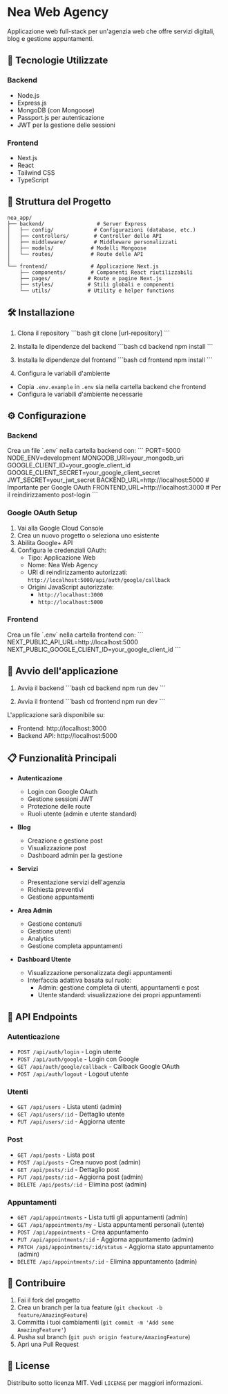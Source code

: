 # Nea Web Agency

Applicazione web full-stack per un'agenzia web che offre servizi digitali, blog e gestione appuntamenti.

## 🚀 Tecnologie Utilizzate

### Backend
- Node.js
- Express.js
- MongoDB (con Mongoose)
- Passport.js per autenticazione
- JWT per la gestione delle sessioni

### Frontend
- Next.js
- React
- Tailwind CSS
- TypeScript

## 📁 Struttura del Progetto

```
nea_app/
├── backend/                 # Server Express
│   ├── config/             # Configurazioni (database, etc.)
│   ├── controllers/        # Controller delle API
│   ├── middleware/         # Middleware personalizzati
│   ├── models/            # Modelli Mongoose
│   └── routes/            # Route delle API
│
└── frontend/              # Applicazione Next.js
    ├── components/        # Componenti React riutilizzabili
    ├── pages/            # Route e pagine Next.js
    ├── styles/           # Stili globali e componenti
    └── utils/            # Utility e helper functions
```

## 🛠️ Installazione

1. Clona il repository
\`\`\`bash
git clone [url-repository]
\`\`\`

2. Installa le dipendenze del backend
\`\`\`bash
cd backend
npm install
\`\`\`

3. Installa le dipendenze del frontend
\`\`\`bash
cd frontend
npm install
\`\`\`

4. Configura le variabili d'ambiente
- Copia `.env.example` in `.env` sia nella cartella backend che frontend
- Configura le variabili d'ambiente necessarie

## ⚙️ Configurazione

### Backend
Crea un file \`.env\` nella cartella backend con:
\`\`\`
PORT=5000
NODE_ENV=development
MONGODB_URI=your_mongodb_uri
GOOGLE_CLIENT_ID=your_google_client_id
GOOGLE_CLIENT_SECRET=your_google_client_secret
JWT_SECRET=your_jwt_secret
BACKEND_URL=http://localhost:5000        # Importante per Google OAuth
FRONTEND_URL=http://localhost:3000       # Per il reindirizzamento post-login
\`\`\`

### Google OAuth Setup
1. Vai alla Google Cloud Console
2. Crea un nuovo progetto o seleziona uno esistente
3. Abilita Google+ API
4. Configura le credenziali OAuth:
   - Tipo: Applicazione Web
   - Nome: Nea Web Agency
   - URI di reindirizzamento autorizzati: `http://localhost:5000/api/auth/google/callback`
   - Origini JavaScript autorizzate: 
     * `http://localhost:3000`
     * `http://localhost:5000`

### Frontend
Crea un file \`.env\` nella cartella frontend con:
\`\`\`
NEXT_PUBLIC_API_URL=http://localhost:5000
NEXT_PUBLIC_GOOGLE_CLIENT_ID=your_google_client_id
\`\`\`

## 🚀 Avvio dell'applicazione

1. Avvia il backend
\`\`\`bash
cd backend
npm run dev
\`\`\`

2. Avvia il frontend
\`\`\`bash
cd frontend
npm run dev
\`\`\`

L'applicazione sarà disponibile su:
- Frontend: http://localhost:3000
- Backend API: http://localhost:5000

## 📋 Funzionalità Principali

- **Autenticazione**
  - Login con Google OAuth
  - Gestione sessioni JWT
  - Protezione delle route
  - Ruoli utente (admin e utente standard)

- **Blog**
  - Creazione e gestione post
  - Visualizzazione post
  - Dashboard admin per la gestione

- **Servizi**
  - Presentazione servizi dell'agenzia
  - Richiesta preventivi
  - Gestione appuntamenti

- **Area Admin**
  - Gestione contenuti
  - Gestione utenti
  - Analytics
  - Gestione completa appuntamenti

- **Dashboard Utente**
  - Visualizzazione personalizzata degli appuntamenti
  - Interfaccia adattiva basata sul ruolo:
    * Admin: gestione completa di utenti, appuntamenti e post
    * Utente standard: visualizzazione dei propri appuntamenti

## 🔗 API Endpoints

### Autenticazione
- `POST /api/auth/login` - Login utente
- `POST /api/auth/google` - Login con Google
- `GET /api/auth/google/callback` - Callback Google OAuth
- `POST /api/auth/logout` - Logout utente

### Utenti
- `GET /api/users` - Lista utenti (admin)
- `GET /api/users/:id` - Dettaglio utente
- `PUT /api/users/:id` - Aggiorna utente

### Post
- `GET /api/posts` - Lista post
- `POST /api/posts` - Crea nuovo post (admin)
- `GET /api/posts/:id` - Dettaglio post
- `PUT /api/posts/:id` - Aggiorna post (admin)
- `DELETE /api/posts/:id` - Elimina post (admin)

### Appuntamenti
- `GET /api/appointments` - Lista tutti gli appuntamenti (admin)
- `GET /api/appointments/my` - Lista appuntamenti personali (utente)
- `POST /api/appointments` - Crea appuntamento
- `PUT /api/appointments/:id` - Aggiorna appuntamento (admin)
- `PATCH /api/appointments/:id/status` - Aggiorna stato appuntamento (admin)
- `DELETE /api/appointments/:id` - Elimina appuntamento (admin)

## 👥 Contribuire

1. Fai il fork del progetto
2. Crea un branch per la tua feature (`git checkout -b feature/AmazingFeature`)
3. Committa i tuoi cambiamenti (`git commit -m 'Add some AmazingFeature'`)
4. Pusha sul branch (`git push origin feature/AmazingFeature`)
5. Apri una Pull Request

## 📝 License

Distribuito sotto licenza MIT. Vedi `LICENSE` per maggiori informazioni.

